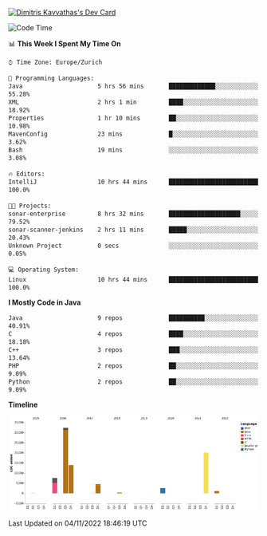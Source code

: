 <a href="https://app.daily.dev/JimR21"><img src="https://api.daily.dev/devcards/1a6ea627b9cf4de4a4f1b5f5cac8c85e.png?r=t8i" width="400" alt="Dimitris Kavvathas's Dev Card"/></a>

<!--START_SECTION:waka-->
![Code Time](http://img.shields.io/badge/Code%20Time-3%2C684%20hrs%2031%20mins-blue)

📊 **This Week I Spent My Time On** 

```text
⌚︎ Time Zone: Europe/Zurich

💬 Programming Languages: 
Java                     5 hrs 56 mins       █████████████░░░░░░░░░░░░   55.28% 
XML                      2 hrs 1 min         ████░░░░░░░░░░░░░░░░░░░░░   18.92% 
Properties               1 hr 10 mins        ██░░░░░░░░░░░░░░░░░░░░░░░   10.98% 
MavenConfig              23 mins             █░░░░░░░░░░░░░░░░░░░░░░░░   3.62% 
Bash                     19 mins             ░░░░░░░░░░░░░░░░░░░░░░░░░   3.08%

🔥 Editors: 
IntelliJ                 10 hrs 44 mins      █████████████████████████   100.0%

🐱‍💻 Projects: 
sonar-enterprise         8 hrs 32 mins       ████████████████████░░░░░   79.52% 
sonar-scanner-jenkins    2 hrs 11 mins       █████░░░░░░░░░░░░░░░░░░░░   20.43% 
Unknown Project          0 secs              ░░░░░░░░░░░░░░░░░░░░░░░░░   0.05%

💻 Operating System: 
Linux                    10 hrs 44 mins      █████████████████████████   100.0%

```

**I Mostly Code in Java** 

```text
Java                     9 repos             ██████████░░░░░░░░░░░░░░░   40.91% 
C                        4 repos             ████░░░░░░░░░░░░░░░░░░░░░   18.18% 
C++                      3 repos             ███░░░░░░░░░░░░░░░░░░░░░░   13.64% 
PHP                      2 repos             ██░░░░░░░░░░░░░░░░░░░░░░░   9.09% 
Python                   2 repos             ██░░░░░░░░░░░░░░░░░░░░░░░   9.09%

```


**Timeline**

![Chart not found](https://raw.githubusercontent.com/JimR21/JimR21/master/charts/bar_graph.png) 


 Last Updated on 04/11/2022 18:46:19 UTC
<!--END_SECTION:waka-->

<!--
**JimR21/JimR21** is a ✨ _special_ ✨ repository because its `README.md` (this file) appears on your GitHub profile.

Here are some ideas to get you started:

- 🔭 I’m currently working on ...
- 🌱 I’m currently learning ...
- 👯 I’m looking to collaborate on ...
- 🤔 I’m looking for help with ...
- 💬 Ask me about ...
- 📫 How to reach me: ...
- 😄 Pronouns: ...
- ⚡ Fun fact: ...
-->
